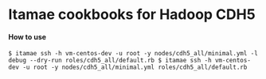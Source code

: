 Itamae cookbooks for Hadoop CDH5
===============

#### How to use
`
$ itamae ssh -h vm-centos-dev -u root -y nodes/cdh5_all/minimal.yml -l debug --dry-run roles/cdh5_all/default.rb
$ itamae ssh -h vm-centos-dev -u root -y nodes/cdh5_all/minimal.yml roles/cdh5_all/default.rb
`
